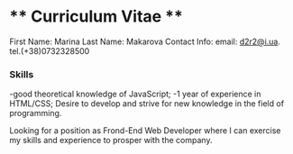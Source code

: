 # ** Curriculum Vitae **

First Name: Marina 
Last Name: Makarova
Contact Info: email: d2r2@i.ua. tel.(+38)0732328500
### Skills

-good theoretical knowledge of JavaScript;
-1 year of experience  in HTML/CSS; 
Desire to develop and strive for new knowledge in the field of programming.

Looking for a position as Frond-End Web Developer where I can exercise my skills and experience to prosper with the company.
